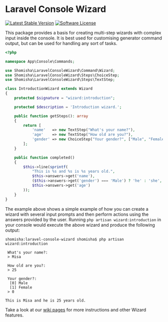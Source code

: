 # Laravel Console Wizard

[![Latest Stable Version](https://img.shields.io/packagist/v/shomisha/laravel-console-wizard)](https://packagist.org/packages/shomisha/laravel-console-wizard)
[![Software License](https://img.shields.io/badge/license-MIT-brightgreen.svg?style=flat)](LICENSE.md)

This package provides a basis for creating multi-step wizards with complex input inside the console.
It is best used for customising generator command output, but can be used for handling any sort of tasks.

```php
<?php

namespace App\Console\Commands;

use Shomisha\LaravelConsoleWizard\Command\Wizard;
use Shomisha\LaravelConsoleWizard\Steps\ChoiceStep;
use Shomisha\LaravelConsoleWizard\Steps\TextStep;

class IntroductionWizard extends Wizard
{
    protected $signature = "wizard:introduction";

    protected $description = 'Introduction wizard.';

    public function getSteps(): array
    {
        return [
            'name'   => new TextStep("What's your name?"),
            'age'    => new TextStep("How old are you?"),
            'gender' => new ChoiceStep("Your gender?", ["Male", "Female"]),
        ];
    }

    public function completed()
    {
        $this->line(sprintf(
            "This is %s and %s is %s years old.",
            $this->answers->get('name'),
            ($this->answers->get('gender') === 'Male') ? 'he' : 'she',
            $this->answers->get('age')
        ));
    }
}
```
The example above shows a simple example of how you can create a wizard with several input prompts and then perform actions using the answers provided by the user.
Running `php artisan wizard:introduction` in your console would execute the above wizard and produce the following output:

```
shomisha:laravel-console-wizard shomisha$ php artisan wizard:introduction

 What's your name?:
 > Misa

 How old are you?:
 > 25

 Your gender?:
  [0] Male
  [1] Female
 > 0

This is Misa and he is 25 years old.
```

Take a look at our [wiki pages](https://github.com/shomisha/laravel-console-wizard/wiki) for more instructions and other Wizard features.
